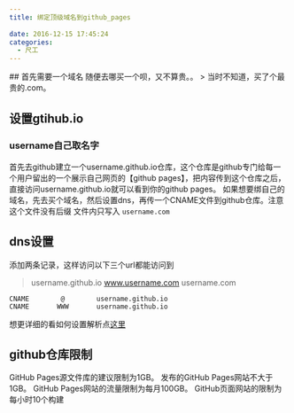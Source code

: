 ```yaml
---
title: 绑定顶级域名到github_pages
 
date: 2016-12-15 17:45:24
categories:
  - 尺工
---
```

<p></p>
<!-- more -->
## 首先需要一个域名
随便去哪买一个呗，又不算贵。。
> 当时不知道，买了个最贵的.com。

## 设置gtihub.io
### username自己取名字
首先去github建立一个username.github.io仓库，这个仓库是github专门给每一个用户留出的一个展示自己网页的【github pages】，把内容传到这个仓库之后，直接访问username.github.io就可以看到你的github pages。
如果想要绑自己的域名，先去买个域名，然后设置dns，再传一个CNAME文件到github仓库。注意这个文件没有后缀
文件内只写入 `username.com`
## dns设置
添加两条记录，这样访问以下三个url都能访问到
> username.github.io
www.username.com
username.com

	CNAME        @        username.github.io
	CNAME       WWW       username.github.io
想更详细的看如何设置解析点[这里](https://help.github.com/articles/about-supported-custom-domains/)
## github仓库限制
GitHub Pages源文件库的建议限制为1GB。
发布的GitHub Pages网站不大于1GB。
GitHub Pages网站的流量限制为每月100GB。
GitHub页面网站的限制为每小时10个构建
	
